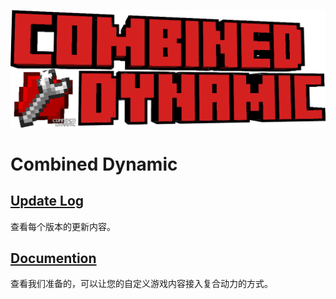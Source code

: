 ![Title](/title.png#pic_center)
# Combined Dynamic

## [Update Log](./logs/index.md)
查看每个版本的更新内容。

## [Documention](./docs/index.md)
查看我们准备的，可以让您的自定义游戏内容接入复合动力的方式。